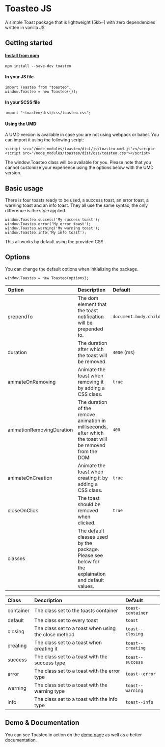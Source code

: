 # Toasteo JS
A simple Toast package that is lightweight (5kb~) with zero dependencies written in vanilla JS

## Getting started
#### [Install from npm](https://www.npmjs.com/package/toasteo)
```
npm install --save-dev toasteo
```

#### In your JS file
```
import Toasteo from "toasteo";
window.Toasteo = new Toasteo({});
```

#### In your SCSS file
```
import "~toasteo/dist/css/toasteo.css";
```

#### Using the UMD
A UMD version is available in case you are not using webpack or babel.
You can import it using the following script:
```
<script src="/node_modules/toasteo/dist/js/toasteo.umd.js"></script>
<script src="/node_modules/toasteo/dist/css/toasteo.css"></script>
```
The window.Toasteo class will be available for you. Please note that you cannot customize your experience using the options below with the UMD version.

## Basic usage
There is four toasts ready to be used, a success toast, an error toast, a warning toast and an info toast. They all use the same syntax, the only difference is the style applied.

```
window.Toasteo.success('My success toast');
window.Toasteo.error('My error toast');
window.Toasteo.warning('My warning toast');
window.Toasteo.info('My info toast');
```

This all works by default using the provided CSS.

## Options
You can change the default options when initializing the package.
```
window.Toasteo = new Toasteo(options};
```

| Option | Description | Default |
|:-------------|:-------------|:-----|
| prependTo     | The dom element that the toast notification will be prepended to. | `document.body.childNodes[0]` |
|  duration  | The duration after which the toast will be removed.      |   `4000` (ms) |
| animateOnRemoving | Animate the toast when removing it by adding a CSS class. | `true` |
| animationRemovingDuration | The duration of the remove animation in milliseconds, after which the toast will be removed from the DOM | `400` |
| animateOnCreation | Animate the toast when creating it by adding a CSS class. | `true` |
| closeOnClick | The toast should be removed when clicked. | `true` |
| classes | The default classes used by the package. Please see below for the explaination and default values. |  |


| Class | Description | Default |
|:-------------|:-------------|:-----|
| container | The class set to the toasts container | `toast-container` |
| default | The class set to every toast | `toast` |
| closing | The class set to a toast when using the close method | `toast--closing` |
| creating | The class set to a toast when creating it | `toast--creating` |
| success | The class set to a toast with the success type | `toast--success` |
| error | The class set to a toast with the error type | `toast--error` |
| warning | The class set to a toast with the warning type | `toast--warning` |
| info | The class set to a toast with the info type | `toast--info` |

## Demo & Documentation
You can see Toasteo in action on the [demo page](https://fhusquinet.github.io/toasteo-js/) as well as a better documentation.
